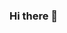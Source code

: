 ### Hi there 👋

<!--
**RobWalker-NYC/RobWalker-NYC** is a ✨ _special_ ✨ repository because its `README.md` (this file) appears on your GitHub profile.

As a software engineer I am a fellow of Pursuit's full stack web development program: A 12-month, Google-funded software engineering fellowship with a 9% acceptance rate whose graduates have been hired as developers at leading companies such as Pinterest, JP Morgan, and Spotify.

I love tech, CES is my Comic-Con from hardware, gadgets and gizmos to software especially Java Script, HTML & CSS.

I'm a great fit for anyone looking for a team player, a tech geek, a food enthusiast, who is up for almost anything. I want to advocacy for community, and equality at companies like Netflix, Google, Apple or Hinge - companies with strong ethics, committed to their employees, community and the environment.

Here are some ideas to get you started:

- 🔭 I’m currently working on ...
- 🌱 I’m currently learning ...
- 👯 I’m looking to collaborate on ...
- 🤔 I’m looking for help with ...
- 💬 Ask me about ...
- 📫 How to reach me: ...
- 😄 Pronouns: ...
- ⚡ Fun fact: ...
-->
